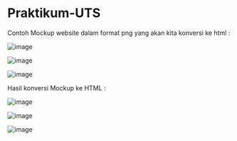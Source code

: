 # Praktikum-UTS

Contoh Mockup website dalam format png yang akan kita konversi ke html :

![image](https://user-images.githubusercontent.com/56398506/117458951-097aa880-af75-11eb-8b47-5d08505b6381.png)

![image](https://user-images.githubusercontent.com/56398506/117459004-18f9f180-af75-11eb-962e-a4cf50e61901.png)

![image](https://user-images.githubusercontent.com/56398506/117459035-23b48680-af75-11eb-812a-c9a0bca8f3e7.png)

Hasil konversi Mockup ke HTML :

![image](https://user-images.githubusercontent.com/56398506/117459086-36c75680-af75-11eb-95be-9de32c906c6f.png)

![image](https://user-images.githubusercontent.com/56398506/117459151-48106300-af75-11eb-8230-93f42754e4ea.png)

![image](https://user-images.githubusercontent.com/56398506/117459189-53fc2500-af75-11eb-9215-cabf36b4148e.png)
